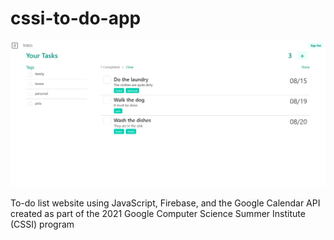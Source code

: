 # cssi-to-do-app

![](preview.png)

To-do list website using JavaScript, Firebase, and the Google Calendar API created as part of the 2021 Google Computer Science Summer Institute (CSSI) program
